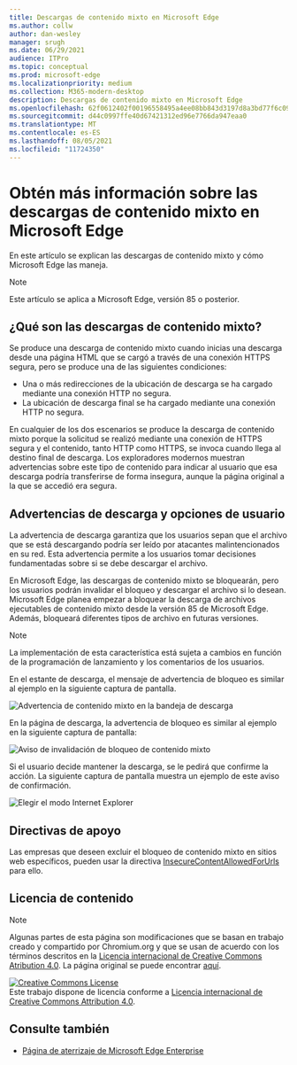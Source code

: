 ```yaml
---
title: Descargas de contenido mixto en Microsoft Edge
ms.author: collw
author: dan-wesley
manager: srugh
ms.date: 06/29/2021
audience: ITPro
ms.topic: conceptual
ms.prod: microsoft-edge
ms.localizationpriority: medium
ms.collection: M365-modern-desktop
description: Descargas de contenido mixto en Microsoft Edge
ms.openlocfilehash: 62f0612402f00196558495a4ee08bb843d3197d8a3bd77f6c099170208986f23
ms.sourcegitcommit: d44c0997ffe40d67421312ed96e7766da947eaa0
ms.translationtype: MT
ms.contentlocale: es-ES
ms.lasthandoff: 08/05/2021
ms.locfileid: "11724350"
---
```

# <a name="learn-about-microsoft-edge-and-mixed-content-downloads"></a>Obtén más información sobre las descargas de contenido mixto en Microsoft Edge

En este artículo se explican las descargas de contenido mixto y cómo Microsoft Edge las maneja.

>[!NOTE]
>Este artículo se aplica a Microsoft Edge, versión 85 o posterior.

## <a name="what-are-mixed-content-downloads"></a>¿Qué son las descargas de contenido mixto?

Se produce una descarga de contenido mixto cuando inicias una descarga desde una página HTML que se cargó a través de una conexión HTTPS segura, pero se produce una de las siguientes condiciones:

- Una o más redirecciones de la ubicación de descarga se ha cargado mediante una conexión HTTP no segura.
- La ubicación de descarga final se ha cargado mediante una conexión HTTP no segura.

En cualquier de los dos escenarios se produce la descarga de contenido mixto porque la solicitud se realizó mediante una conexión de HTTPS segura y el contenido, tanto HTTP como HTTPS, se invoca cuando llega al destino final de descarga. Los exploradores modernos muestran advertencias sobre este tipo de contenido para indicar al usuario que esa descarga podría transferirse de forma insegura, aunque la página original a la que se accedió era segura.

## <a name="download-warnings-and-user-options"></a>Advertencias de descarga y opciones de usuario

La advertencia de descarga garantiza que los usuarios sepan que el archivo que se está descargando podría ser leído por atacantes malintencionados en su red. Esta advertencia permite a los usuarios tomar decisiones fundamentadas sobre si se debe descargar el archivo.

En Microsoft Edge, las descargas de contenido mixto se bloquearán, pero los usuarios podrán invalidar el bloqueo y descargar el archivo si lo desean. Microsoft Edge planea empezar a bloquear la descarga de archivos ejecutables de contenido mixto desde la versión 85 de Microsoft Edge. Además, bloqueará diferentes tipos de archivo en futuras versiones.

> [!NOTE]
> La implementación de esta característica está sujeta a cambios en función de la programación de lanzamiento y los comentarios de los usuarios.

<!-- The schedule of the block for different filetypes is to be determined and may be impacted by usage data and user feedback. -->

En el estante de descarga, el mensaje de advertencia de bloqueo es similar al ejemplo en la siguiente captura de pantalla.

 ![Advertencia de contenido mixto en la bandeja de descarga](./media/edge-learnmore-mixed-content-downloads/edge-mixed-content-download-tray-warning.png)

En la página de descarga, la advertencia de bloqueo es similar al ejemplo en la siguiente captura de pantalla:

 ![Aviso de invalidación de bloqueo de contenido mixto](./media/edge-learnmore-mixed-content-downloads/edge-mixed-content-download-page-warning.png)

Si el usuario decide mantener la descarga, se le pedirá que confirme la acción. La siguiente captura de pantalla muestra un ejemplo de este aviso de confirmación.

 ![Elegir el modo Internet Explorer](./media/edge-learnmore-mixed-content-downloads/edge-mixed-content-download-override.png)

## <a name="supporting-policies"></a>Directivas de apoyo

Las empresas que deseen excluir el bloqueo de contenido mixto en sitios web específicos, pueden usar la directiva [InsecureContentAllowedForUrls](./microsoft-edge-policies.md#insecurecontentallowedforurls) para ello.

## <a name="content-license"></a>Licencia de contenido

> [!NOTE]
> Algunas partes de esta página son modificaciones que se basan en trabajo creado y compartido por Chromium.org y que se usan de acuerdo con los términos descritos en la [Licencia internacional de Creative Commons Atribution 4.0](http://creativecommons.org/licenses/by/4.0/). La página original se puede encontrar [aquí](https://developers.google.com/web/fundamentals/security/prevent-mixed-content/what-is-mixed-content).
  
<a rel="license" href="http://creativecommons.org/licenses/by/4.0/"><img alt="Creative Commons License" style="border-width:0" src="https://i.creativecommons.org/l/by/4.0/88x31.png" /></a><br />Este trabajo dispone de licencia conforme a <a rel="license" href="http://creativecommons.org/licenses/by/4.0/">Licencia internacional de Creative Commons Attribution 4.0</a>.

## <a name="see-also"></a>Consulte también

- [Página de aterrizaje de Microsoft Edge Enterprise](https://aka.ms/EdgeEnterprise)
